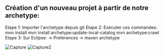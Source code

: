 ## Création d'un nouveau projet à partir de notre archetype:


Etape 1:
  Importer l'archetype depuis git
Etape 2:
  Exécuter ces commandes:
    mvn install
    mvn install archetype:update-local-catalog
    mvn archetype:crawl
Etape 3:
  Sur Eclipse: 
     -> Preferences -> maven archetype
 
![Capture](https://user-images.githubusercontent.com/48216212/54591916-8eb84180-4a2b-11e9-8ce2-60481a04b2c9.JPG)
![Capture2](https://user-images.githubusercontent.com/48216212/54591803-50bb1d80-4a2b-11e9-9bcd-cd414e2dd905.JPG) 
